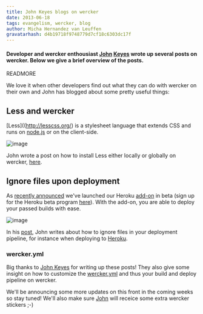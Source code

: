 ```yaml
---
title: John Keyes blogs on wercker
date: 2013-06-18
tags: evangelism, wercker, blog
author: Micha Hernandez van Leuffen
gravatarhash: d4b19718f9748779d7cf18c6303dc17f
---
```


<h4 class="subheader">
Developer and wercker enthousiast <a href="http://keyes.ie/">John</a> <a href="http://twitter.com/jkeyes">Keyes</a> wrote up several posts on wercker. Below we give a brief overview of the posts.
</h4>

READMORE

We love it when other developers find out what they can do with wercker on their own and John has blogged about some pretty useful things:

## Less and wercker

[Less]((http://lesscss.org/) is a stylesheet language that extends CSS and runs on [node.js](http://nodejs.org) or on the client-side.

![image](http://f.cl.ly/items/092101063x1A2M3L0s0D/Image%202013.06.17%203%3A05%3A15%20PM.png)

John wrote a post on how to install Less either locally or globally on wercker, [here](http://keyes.ie/how-to-install-lessc-on-wercker/).

## Ignore files upon deployment

As [recently announced](http://blog.wercker.com/2013/06/13/Wercker-heroku-addon-in-beta.html) we've launched our Heroku [add-on](https://addons.heroku.com/wercker) in beta (sign up for the Heroku beta program [here](http://beta.heroku.com)). With the add-on, you are able to deploy your passed builds with ease.

![image](http://f.cl.ly/items/3e1a0P1K2T0T3B430s2K/Image%202013.06.17%203%3A05%3A42%20PM.png)

In his [post](http://keyes.ie/ignore-files-when-deploying-from-wercker/), John writes about how to ignore files in your deployment pipeline, for instance when deploying to [Heroku](http://heroku.com).

### wercker.yml

Big thanks to [John Keyes](http://keyes.ie/) for writing up these posts! They also give some insight on how to customize the [wercker.yml](http://devcenter.wercker.com/articles/werckeryml/) and thus your build and deploy pipeline on wercker.

We'll be announcing some more updates on this front in the coming weeks so stay tuned! We'll also make sure [John](http://twitter.com/jkeyes) will receice some extra wercker stickers ;-)